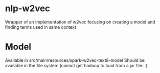 # nlp-w2vec
Wrapper of an implementation of w2vec focusing on creating a model and finding terms used in same context

# Model
Available in src/main/resources/spark-w2vec-text8-model
Should be available in the file system (cannot get hadoop to load from a jar file...)
